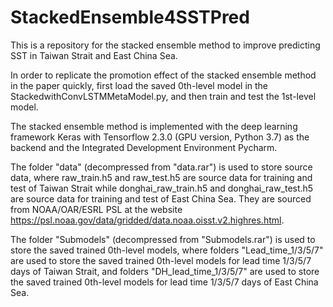 # StackedEnsemble4SSTPred
This is a repository for the stacked ensemble method to improve predicting SST in Taiwan Strait and East China Sea.

In order to replicate the promotion effect of the stacked ensemble method in the paper quickly, first load the saved 0th-level model in the StackedwithConvLSTMMetaModel.py, and then train and test the 1st-level model.

The stacked ensemble method is implemented with the deep learning framework Keras with Tensorflow 2.3.0 (GPU version, Python 3.7) as the backend and the Integrated Development Environment Pycharm.

The folder "data" (decompressed from "data.rar") is used to store source data, where raw_train.h5 and raw_test.h5 are source data for training and test of Taiwan Strait while donghai_raw_train.h5 and donghai_raw_test.h5 are source data for training and test of East China Sea. They are sourced from NOAA/OAR/ESRL PSL at the website https://psl.noaa.gov/data/gridded/data.noaa.oisst.v2.highres.html.

The folder "Submodels" (decompressed from "Submodels.rar") is used to store the saved trained 0th-level models, where folders "Lead_time_1/3/5/7" are used to store the saved trained 0th-level models for lead time 1/3/5/7 days of Taiwan Strait, and folders "DH_lead_time_1/3/5/7" are used to store the saved trained 0th-level models for lead time 1/3/5/7 days of East China Sea.
